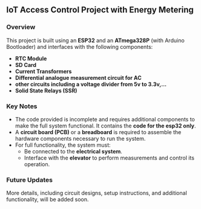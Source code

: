 
## IoT Access Control Project with Energy Metering

### Overview
This project is built using an **ESP32** and an **ATmega328P** (with Arduino Bootloader) and interfaces with the following components:  
- **RTC Module**  
- **SD Card**  
- **Current Transformers**  
- **Differential analogue measurement circuit for AC**  
- **other circuits including a voltage divider from 5v to 3.3v,...**
- **Solid State Relays (SSR)**  

### Key Notes
- The code provided is incomplete and requires additional components to make the full system functional.  It contains the **code for the esp32 only**.
- A **circuit board (PCB)** or a **breadboard** is required to assemble the hardware components necessary to run the system.  
- For full functionality, the system must:  
  - Be connected to the **electrical system**.  
  - Interface with the **elevator** to perform measurements and control its operation.  

### Future Updates
More details, including circuit designs, setup instructions, and additional functionality, will be added soon.
